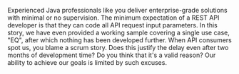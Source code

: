 Experienced Java professionals like you deliver enterprise-grade solutions with minimal or no supervision. The minimum expectation of a REST API developer is that they can code all API request input parameters. In this story, we have even provided a working sample covering a single use case, "EQ", after which nothing has been developed further. When API consumers spot us, you blame a scrum story. Does this justify the delay even after two months of development time? Do you think that it's a valid reason? Our ability to achieve our goals is limited by such excuses.
